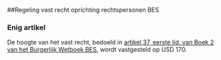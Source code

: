 <meta http-equiv='Content-Type' content='text/html; charset=utf-8' />

##Regeling vast recht oprichting rechtspersonen BES

### Enig  artikel 

De hoogte van het vast recht, bedoeld in [artikel 37, eerste lid, van Boek 2 van het Burgerlijk Wetboek BES](../../../../../../../../wet-BES/burgerlijk/wetboek/bes/boek/2/BWBR0028744/README.md), wordt vastgesteld op USD 170. 
